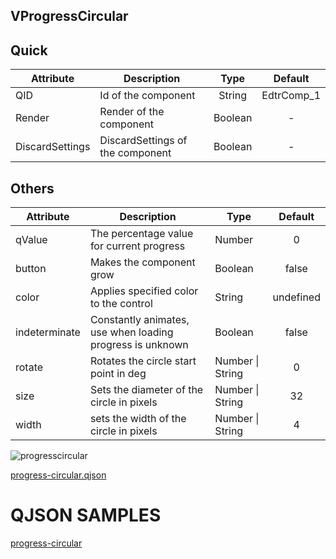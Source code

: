 ## VProgressCircular

## Quick

| Attribute       | Description                      |  Type   |  Default   |
| --------------- | -------------------------------- | :-----: | :--------: |
| QID             | Id of the component              | String  | EdtrComp_1 |
| Render          | Render of the component          | Boolean |     -      |
| DiscardSettings | DiscardSettings of the component | Boolean |     -      |



## Others

| Attribute     | Description                                               | Type             |  Default  |
| ------------- | --------------------------------------------------------- | ---------------- | :-------: |
| qValue        | The percentage value for current progress                 | Number           |     0     |
| button        | Makes the component grow                                  | Boolean          |   false   |
| color         | Applies specified color to the control                    | String           | undefined |
| indeterminate | Constantly animates, use when loading progress is unknown | Boolean          |   false   |
| rotate        | Rotates the circle start point in deg                     | Number \| String |     0     |
| size          | Sets the diameter of the circle in pixels                 | Number \| String |    32     |
| width         | sets the width of the circle in pixels                    | Number \| String |     4     |



![progresscircular](https://cdn.softtech.com.tr/ngsp-quick/nemo/dev/mdImages/VProgressCircular/progresscircular.png)


[progress-circular.qjson](https://cdn.softtech.com.tr/ngsp-quick/nemo/dev/mdScripts/VProgressCircular/progress-circular.qjson)

# QJSON SAMPLES

<a href="https://studio.onplateau.com/quick/?q=/qjsons/progress-circular.qjson"  target="_blank">progress-circular</a>

